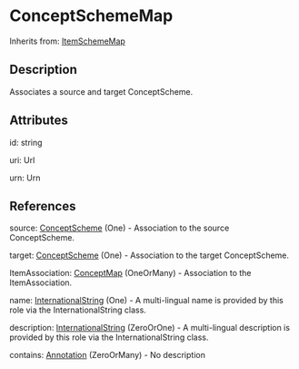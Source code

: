 
# ConceptSchemeMap

Inherits from: [ItemSchemeMap](ItemSchemeMap.md)



## Description

Associates a source and target ConceptScheme.


## Attributes

id: string

uri: Url

urn: Urn



## References

source: [ConceptScheme](../ConceptSchemes/ConceptScheme.md) (One) - Association to the source ConceptScheme.

target: [ConceptScheme](../ConceptSchemes/ConceptScheme.md) (One) - Association to the target ConceptScheme.

ItemAssociation: [ConceptMap](ConceptMap.md) (OneOrMany) - Association to the ItemAssociation.

name: [InternationalString](../Base/InternationalString.md) (One) - A multi-lingual name is provided by this role via the InternationalString class.

description: [InternationalString](../Base/InternationalString.md) (ZeroOrOne) - A multi-lingual description is provided by this role via the InternationalString class.

contains: [Annotation](../Base/Annotation.md) (ZeroOrMany) - No description




